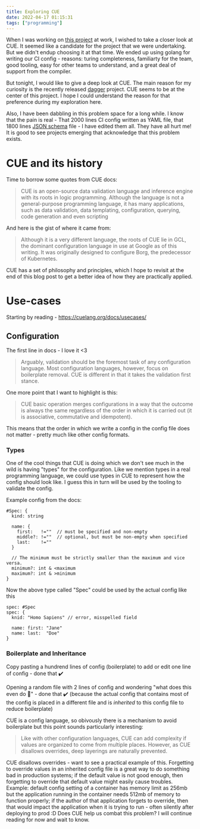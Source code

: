```yaml
---
title: Exploring CUE
date: 2022-04-17 01:15:31
tags: ["programming"]
---
```


When I was working on [this project](https://hasura.io/blog/what-we-learnt-by-migrating-from-circleci-to-buildkite) at work, I wished to take a closer look at CUE. It seemed like a candidate for the project that we were undertaking. But we didn't endup choosing it at that time. We ended up using golang for writing our CI config - reasons: turing completeness, familiarty for the team, good tooling, easy for other teams to understand, and a great deal of support from the compiler.

But tonight, I would like to give a deep look at CUE. The main reason for my curiosity is the recently released [dagger](https://dagger.io) project. CUE seems to be at the center of this project. I hope I could understand the reason for that preference during my exploration here.

Also, I have been dabbling in this problem space for a long while. I know that the pain is real - That 2000 lines CI config written as YAML file, that 1800 lines [JSON schema](https://json-schema.org) file - I have edited them all. They have all hurt me! It is good to see projects emerging that acknowledge that this problem exists.


# CUE and its history

Time to borrow some quotes from CUE docs:

> CUE is an open-source data validation language and inference engine with its roots in logic programming. Although the language is not a general-purpose programming language, it has many applications, such as data validation, data templating, configuration, querying, code generation and even scripting

And here is the gist of where it came from:

> Although it is a very different language, the roots of CUE lie in GCL, the dominant configuration language in use at Google as of this writing. It was originally designed to configure Borg, the predecessor of Kubernetes.

CUE has a set of philosophy and principles, which I hope to revisit at the end of this blog post to get a better idea of how they are practically applied.


# Use-cases

Starting by reading - https://cuelang.org/docs/usecases/

## Configuration

The first line in docs - I love it <3

> Arguably, validation should be the foremost task of any configuration language. Most configuration languages, however, focus on boilerplate removal. CUE is different in that it takes the validation first stance.

One more point that I want to highlight is this:

> CUE basic operation merges configurations in a way that the outcome is always the same regardless of the order in which it is carried out (it is associative, commutative and idempotent).

This means that the order in which we write a config in the config file does not matter - pretty much like other config formats.

### Types

One of the cool things that CUE is doing which we don't see much in the wild is having "types" for the configuration. Like we mention types in a real programming language, we could use types in CUE to represent how the config should look like. I guess this in turn will be used by the tooling to validate the config.

Example config from the docs:

```cue
#Spec: {
  kind: string

  name: {
    first:   !=""  // must be specified and non-empty
    middle?: !=""  // optional, but must be non-empty when specified
    last:    !=""
  }

  // The minimum must be strictly smaller than the maximum and vice versa.
  minimum?: int & <maximum
  maximum?: int & >minimum
}
```

Now the above type called "Spec" could be used by the actual config like this

```cue
spec: #Spec
spec: {
  knid: "Homo Sapiens" // error, misspelled field

  name: first: "Jane"
  name: last:  "Doe"
}
```

### Boilerplate and Inheritance

Copy pasting a hundrend lines of config (boilerplate) to add or edit one line of config - done that ✔️

Opening a random file with 2 lines of config and wondering "what does this even do 🤔" - done that ✔️ (because the actual config that contains most of the config is placed in a different file and is _inherited_ to this config file to reduce boilerplate)

CUE is a config language, so obivously there is a mechanism to avoid boilerplate but this point sounds particularly interesting:

> Like with other configuration languages, CUE can add complexity if values are organized to come from multiple places. However, as CUE disallows overrides, deep layerings are naturally prevented.

CUE disallows overrides - want to see a practical example of this. Forgetting to override values in an inherited config file is a great way to do something bad in production systems; if the default value is not good enough, then forgetting to override that default value might easily cause troubles. Example: default config setting of a container has memory limit as 256mb but the application running in the container needs 512mb of memory to function properly; if the author of that application forgets to override, then that would impact the application when it is trying to run - often silently after deploying to prod :D  Does CUE help us combat this problem? I will continue reading for now and wait to know.


